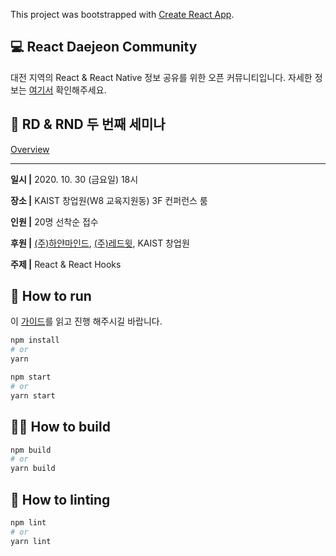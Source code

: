 This project was bootstrapped with [Create React App](https://github.com/facebook/create-react-app).

## 💻 React Daejeon Community

대전 지역의 React & React Native 정보 공유를 위한 오픈 커뮤니티입니다.
자세한 정보는 [여기서](bit.ly/react-daejeon) 확인해주세요.

## 📄 RD & RND 두 번째 세미나

[Overview](bit.ly/react-daejeon-community-2nd)

---

**일시    |**    2020. 10. 30 (금요일) 18시

**장소    |**    KAIST 창업원(W8 교육지원동) 3F 컨퍼런스 룸

**인원    |**    20명 선착순 접수

**후원    |**    [(주)하얀마인드](https://hayanmind.com), [(주)레드윗](https://redwit.io/), KAIST 창업원

**주제    |**    React & React Hooks

## 👟 How to run

이 [가이드](bit.ly/rdc-2nd-settings)를 읽고 진행 해주시길 바랍니다.

```bash
npm install
# or
yarn
```

```bash
npm start
# or
yarn start
```

## 👷‍♂️ How to build

```bash
npm build
# or
yarn build
```

## 🔧 How to linting

```bash
npm lint
# or
yarn lint
```
